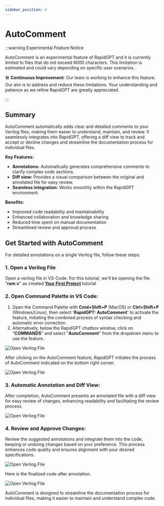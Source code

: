 ```yaml
---
sidebar_position: 4
---
```


# AutoComment

:::warning Experimental Feature Notice

AutoComment is an experimental feature of RapidGPT and it is currently limited to files that do not exceed 6000 characters. This limitation is estimated and could vary depending on specific user scenarios.

🛠️ **Continuous Improvement**: Our team is working to enhance this feature. Our aim is to address and reduce these limitations. Your understanding and patience as we refine RapidGPT are greatly appreciated.

:::

## Summary

AutoComment automatically adds clear and detailed comments to your Verilog files, making them easier to understand, maintain, and review. It seamlessly integrates into RapidGPT, offering a diff view to track and accept or decline changes and streamline the documentation process for individual files.

**Key Features:**
- **Annotations:** Automatically generates comprehensive comments to clarify complex code sections.
- **Diff view:** Provides a visual comparison between the original and annotated file for easy review.
- **Seamless integration:** Works smoothly within the RapidGPT environment.

**Benefits:**
- Improved code readability and maintainability
- Enhanced collaboration and knowledge sharing
- Reduced time spent on manual documentation
- Streamlined review and approval process

## Get Started with AutoComment

For detailed annotations on a single Verilog file, follow these steps:

### 1. Open a Verilog File
Open a verilog file in VS-Code. For this tutorial, we'll be opening the file "**ram.v**" as created **[Your First Project](/docs/tutorials/your-first-project/your-first-project.md)** tutorial



### 2. Open Command Palette in VS Code:
1. Open the Command Palette with **Cmd+Shift+P** (MacOS) or **Ctrl+Shift+P** (Windows/Linux), then select '**RapidGPT: AutoComment**' to activate the feature, initiating the combined process of syntax checking and automatic error correction. 
2. Alternatively, below the RapidGPT chatbox window, click on "**COMMANDS**" and select "**AutoComment**" from the dropdown menu to use the feature. 

![Open Verilog File](/img/docs/autocomment-images/step2.png)


After clicking on the AutoComment feature, RapidGPT initiates the process of AutoComment indicated on the bottom right corner.

![Open Verilog File](/img/docs/autocomment-images/step3.png)

### 3. Automatic Annotation and Diff View:
After completion, AutoComment presents an annotated file with a diff view for easy review of changes, enhancing readability and facilitating the review process.

![Open Verilog File](/img/docs/autocomment-images/step4.png)

### 4. Review and Approve Changes: 
Review the suggested annotations and integrate them into the code, keeping or undoing changes based on your preference. This process enhances code quality and ensures alignment with your desired specifications.

![Open Verilog File](/img/docs/autocomment-images/step5.png)

 Here is the finalized code after annotation.
 
![Open Verilog File](/img/docs/autocomment-images/step6.png)

AutoComment is designed to streamline the documentation process for individual files, making it easier to maintain and understand complex code.
